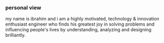 ### personal view 

my name is ibrahim and i am a highly motivated, technology & innovation enthusiast engineer who finds his greatest joy in solving problems and influencing people's lives by understanding, analyzing and designing brilliantly.

